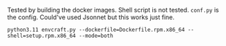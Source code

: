 Tested by building the docker images. Shell script is not tested.
`conf.py` is the config. Could've used Jsonnet but this works just fine.

`python3.11 envcraft.py --dockerfile=Dockerfile.rpm.x86_64 --shell=setup.rpm.x86_64 --mode=both`
